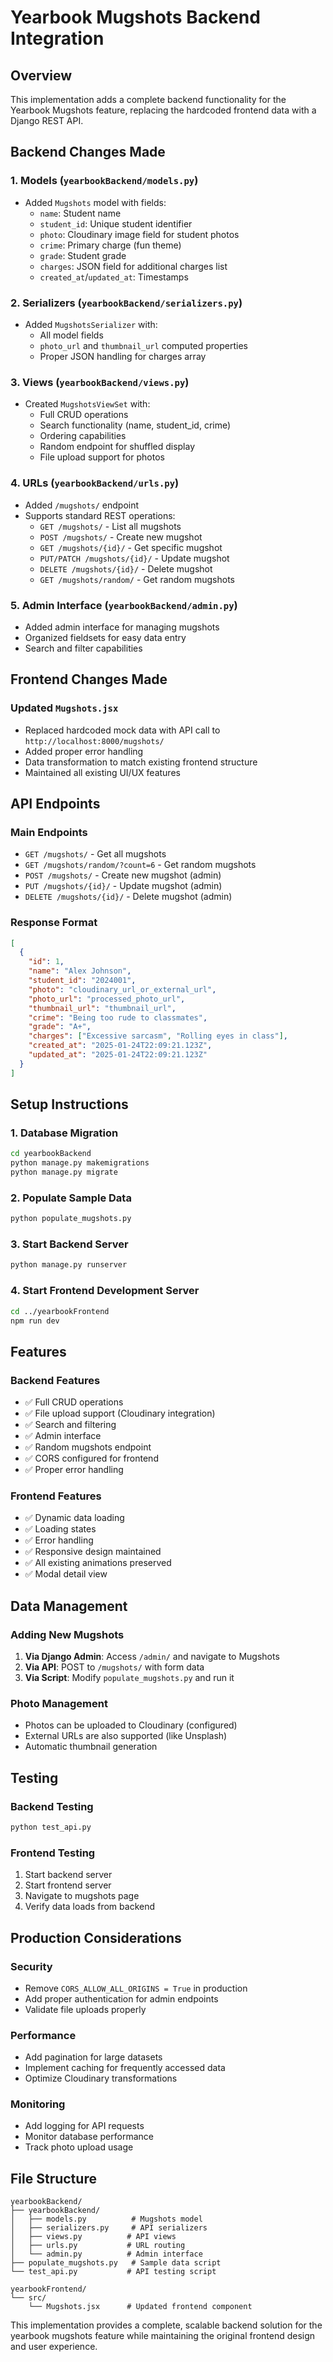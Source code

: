 # Yearbook Mugshots Backend Integration

## Overview
This implementation adds a complete backend functionality for the Yearbook Mugshots feature, replacing the hardcoded frontend data with a Django REST API.

## Backend Changes Made

### 1. Models (`yearbookBackend/models.py`)
- Added `Mugshots` model with fields:
  - `name`: Student name
  - `student_id`: Unique student identifier
  - `photo`: Cloudinary image field for student photos
  - `crime`: Primary charge (fun theme)
  - `grade`: Student grade
  - `charges`: JSON field for additional charges list
  - `created_at`/`updated_at`: Timestamps

### 2. Serializers (`yearbookBackend/serializers.py`)
- Added `MugshotsSerializer` with:
  - All model fields
  - `photo_url` and `thumbnail_url` computed properties
  - Proper JSON handling for charges array

### 3. Views (`yearbookBackend/views.py`)
- Created `MugshotsViewSet` with:
  - Full CRUD operations
  - Search functionality (name, student_id, crime)
  - Ordering capabilities
  - Random endpoint for shuffled display
  - File upload support for photos

### 4. URLs (`yearbookBackend/urls.py`)
- Added `/mugshots/` endpoint
- Supports standard REST operations:
  - `GET /mugshots/` - List all mugshots
  - `POST /mugshots/` - Create new mugshot
  - `GET /mugshots/{id}/` - Get specific mugshot
  - `PUT/PATCH /mugshots/{id}/` - Update mugshot
  - `DELETE /mugshots/{id}/` - Delete mugshot
  - `GET /mugshots/random/` - Get random mugshots

### 5. Admin Interface (`yearbookBackend/admin.py`)
- Added admin interface for managing mugshots
- Organized fieldsets for easy data entry
- Search and filter capabilities

## Frontend Changes Made

### Updated `Mugshots.jsx`
- Replaced hardcoded mock data with API call to `http://localhost:8000/mugshots/`
- Added proper error handling
- Data transformation to match existing frontend structure
- Maintained all existing UI/UX features

## API Endpoints

### Main Endpoints
- `GET /mugshots/` - Get all mugshots
- `GET /mugshots/random/?count=6` - Get random mugshots
- `POST /mugshots/` - Create new mugshot (admin)
- `PUT /mugshots/{id}/` - Update mugshot (admin)
- `DELETE /mugshots/{id}/` - Delete mugshot (admin)

### Response Format
```json
[
  {
    "id": 1,
    "name": "Alex Johnson",
    "student_id": "2024001",
    "photo": "cloudinary_url_or_external_url",
    "photo_url": "processed_photo_url",
    "thumbnail_url": "thumbnail_url",
    "crime": "Being too rude to classmates",
    "grade": "A+",
    "charges": ["Excessive sarcasm", "Rolling eyes in class"],
    "created_at": "2025-01-24T22:09:21.123Z",
    "updated_at": "2025-01-24T22:09:21.123Z"
  }
]
```

## Setup Instructions

### 1. Database Migration
```bash
cd yearbookBackend
python manage.py makemigrations
python manage.py migrate
```

### 2. Populate Sample Data
```bash
python populate_mugshots.py
```

### 3. Start Backend Server
```bash
python manage.py runserver
```

### 4. Start Frontend Development Server
```bash
cd ../yearbookFrontend
npm run dev
```

## Features

### Backend Features
- ✅ Full CRUD operations
- ✅ File upload support (Cloudinary integration)
- ✅ Search and filtering
- ✅ Admin interface
- ✅ Random mugshots endpoint
- ✅ CORS configured for frontend
- ✅ Proper error handling

### Frontend Features
- ✅ Dynamic data loading
- ✅ Loading states
- ✅ Error handling
- ✅ Responsive design maintained
- ✅ All existing animations preserved
- ✅ Modal detail view

## Data Management

### Adding New Mugshots
1. **Via Django Admin**: Access `/admin/` and navigate to Mugshots
2. **Via API**: POST to `/mugshots/` with form data
3. **Via Script**: Modify `populate_mugshots.py` and run it

### Photo Management
- Photos can be uploaded to Cloudinary (configured)
- External URLs are also supported (like Unsplash)
- Automatic thumbnail generation

## Testing

### Backend Testing
```bash
python test_api.py
```

### Frontend Testing
1. Start backend server
2. Start frontend server
3. Navigate to mugshots page
4. Verify data loads from backend

## Production Considerations

### Security
- Remove `CORS_ALLOW_ALL_ORIGINS = True` in production
- Add proper authentication for admin endpoints
- Validate file uploads properly

### Performance
- Add pagination for large datasets
- Implement caching for frequently accessed data
- Optimize Cloudinary transformations

### Monitoring
- Add logging for API requests
- Monitor database performance
- Track photo upload usage

## File Structure
```
yearbookBackend/
├── yearbookBackend/
│   ├── models.py          # Mugshots model
│   ├── serializers.py     # API serializers
│   ├── views.py          # API views
│   ├── urls.py           # URL routing
│   └── admin.py          # Admin interface
├── populate_mugshots.py   # Sample data script
└── test_api.py           # API testing script

yearbookFrontend/
└── src/
    └── Mugshots.jsx      # Updated frontend component
```

This implementation provides a complete, scalable backend solution for the yearbook mugshots feature while maintaining the original frontend design and user experience.
